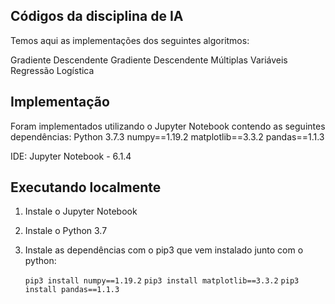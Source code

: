 ## Códigos da disciplina de IA
Temos aqui as implementações dos seguintes algoritmos:

Gradiente Descendente
Gradiente Descendente Múltiplas Variáveis
Regressão Logística 

## Implementação
Foram implementados utilizando o Jupyter Notebook contendo as seguintes dependências:
Python 3.7.3
numpy==1.19.2
matplotlib==3.3.2
pandas==1.1.3

IDE: Jupyter Notebook - 6.1.4


## Executando localmente

1. Instale o Jupyter Notebook
2. Instale o Python 3.7
3. Instale as dependências com o pip3 que vem instalado junto com o python:

	`pip3 install numpy==1.19.2`
	`pip3 install matplotlib==3.3.2`
	`pip3 install pandas==1.1.3`
